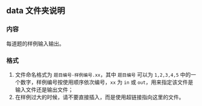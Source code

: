 ## data 文件夹说明

### 内容

每道题的样例输入输出。

### 格式

1. 文件命名格式为 `题目编号-样例编号.xx`，其中 `题目编号` 可以为 `1,2,3,4,5` 中的一个数字，样例编号按使用顺序依次编号，`xx` 为 `in` 或 `out`，用来指定该文件是输入文件还是输出文件；
2. 在样例过大的时候，请不要直接插入，而是使用超链接指向这里的文件。